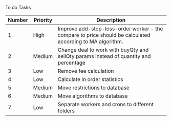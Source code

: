 To do Tasks

Number | Priority | Description
------ | -------- | --------------------------------------
1      | High     | Improve add-stop-loss-order worker - the compare to price should be calculated according to MA algorithm.
2      | Medium   | Change deal to work with buyQty and sellQty params instead of quantity and percentage
3      | Low      | Remove fee calculation
4      | Low      | Calculate in order statistics
5      | Medium   | Move restrictions to database
6      | Medium   | Move algorithms to database  
7      | Low      | Separate workers and crons to different folders